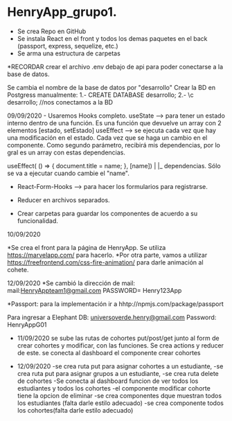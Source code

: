 # HenryApp_grupo1.

- Se crea Repo en GitHub
- Se instala React en el front y todos los demas paquetes en el back (passport, express, sequelize, etc.)
- Se arma una estructura de carpetas


*RECORDAR crear el archivo .env debajo de api para poder conectarse a la base de datos.

Se cambia el nombre de la base de datos por "desarrollo"
Crear la BD en Postgress manualmente:
1.- CREATE DATABASE desarrollo;
2.- \c desarrollo; //nos conectamos a la BD


09/09/2020 - Usaremos Hooks completo.
useState --> para tener un estado interno dentro de una función. Es una función que devuelve un array con 2 elementos [estado, setEstado]
useEffect --> se ejecuta cada vez que hay una modificación en el estado. Cada vez que se haga un cambio en el componente. Como segundo parámetro,
recibirá mis dependencias, por lo gral es un array con estas dependencias.

useEffect( () => {
  document.title = name;
}, [name])
      |
      |_ dependencias. Sólo se va a ejecutar cuando cambie el "name".

* React-Form-Hooks --> para hacer los formularios para registrarse.

* Reducer en archivos separados.
* Crear carpetas para guardar los componentes de acuerdo a su funcionalidad.


10/09/2020

*Se crea el front para la página de HenryApp. Se utiliza https://marvelapp.com/ para hacerlo.
*Por otra parte, vamos a utilizar https://freefrontend.com/css-fire-animation/ para darle animación al cohete.

12/09/2020
*Se cambió la dirección de mail:
mail:HenryAppteam1@gmail.com
PASSWORD= Henry123App

*Passport: para la implementación ir a hhtp://npmjs.com/package/passport

Para ingresar a Elephant DB:
universoverde.henry@gmail.com 
Password: HenryAppG01

* 11/09/2020 se sube las rutas de cohortes put/post/get junto al form de crear cohortes
y modificar, con las  funciones. Se crea actions y reducer de este.
se conecta al dashboard el componente crear cohortes

* 12/09/2020 -se crea ruta put para asignar cohortes a un estudiante,
-se crea ruta put para asignar grupos a un estudiante,
-se crea ruta delete de cohortes
-Se conecta al dashboard funcion de ver todos los estudiantes y todos los cohortes
-el componente modificar cohorte tiene la opcion de eliminar
-se crea componentes dque muestran todos los estudiantes (falta darle estilo adecuado)
-se crea componente todos los cohortes(falta darle estilo adecuado)

